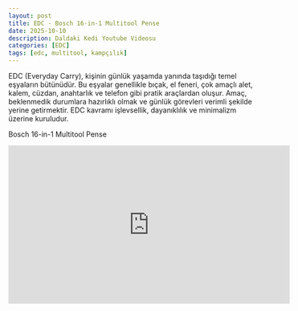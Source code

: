 ```yaml
---
layout: post
title: EDC - Bosch 16-in-1 Multitool Pense
date: 2025-10-10
description: Daldaki Kedi Youtube Videosu
categories: [EDC]
tags: [edc, multitool, kampçılık]
---
```


EDC (Everyday Carry), kişinin günlük yaşamda yanında taşıdığı temel eşyaların bütünüdür. Bu eşyalar genellikle bıçak, el feneri, çok amaçlı alet, kalem, cüzdan, anahtarlık ve telefon gibi pratik araçlardan oluşur. Amaç, beklenmedik durumlara hazırlıklı olmak ve günlük görevleri verimli şekilde yerine getirmektir. EDC kavramı işlevsellik, dayanıklılık ve minimalizm üzerine kuruludur.

Bosch 16-in-1 Multitool Pense


<div class="w-full p-1 min-h-screen " style="aspect-ratio:16/9;">
  <iframe width="560" height="315" src="https://www.youtube.com/embed/1aTi64lUk2I?si=Y4Dn-8xTk8MzV1v-" title="YouTube video player" frameborder="0" allow="accelerometer; autoplay; clipboard-write; encrypted-media; gyroscope; picture-in-picture; web-share" referrerpolicy="strict-origin-when-cross-origin" allowfullscreen></iframe>
</div>
